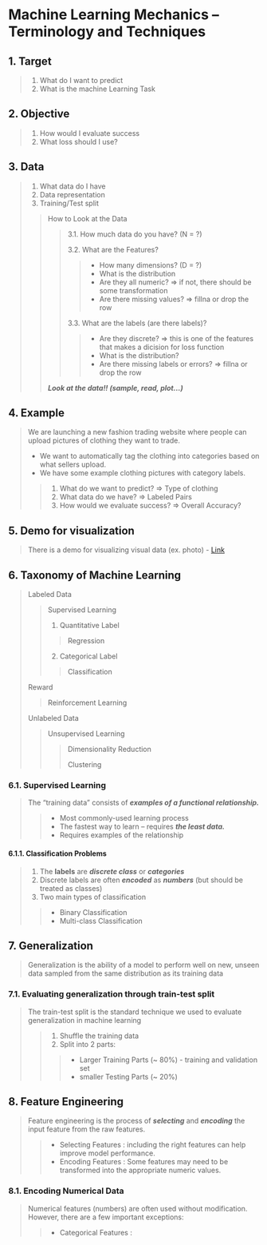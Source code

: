 # Machine Learning Mechanics – Terminology and Techniques

## 1. Target
> 1. What do I want to predict
> 2. What is the machine Learning Task

## 2. Objective
> 1. How would I evaluate success
> 2. What loss should I use?

## 3. Data
> 1. What data do I have
> 2. Data representation
> 3. Training/Test split
>> How to Look at the Data
>>> 3.1. How much data do you have? (N = ?)
>>> 
>>> 3.2. What are the Features?
>>>> - How many dimensions? (D = ?)
>>>> - What is the distribution
>>>> - Are they all numeric? => if not, there should be some transformation
>>>> - Are there missing values? => fillna or drop the row
>>>> 
>>> 3.3. What are the labels (are there labels)?
>>>> - Are they discrete? => this is one of the features that makes a dicision for loss function
>>>> - What is the distribution?
>>>> - Are there missing labels or errors? => fillna or drop the row
>>
>> ***Look at the data!! (sample, read, plot...)***

## 4. Example
> We are launching a new fashion trading website where people
can upload pictures of clothing they want to trade.
> - We want to automatically tag the clothing into categories based
on what sellers upload.
> - We have some example clothing pictures with category labels.
>> 1. What do we want to predict? => Type of clothing
>> 2. What data do we have? => Labeled Pairs
>> 3. How would we evaluate success? => Overall Accuracy?

## 5. Demo for visualization
> There is a demo for visualizing visual data (ex. photo) - [Link](https://colab.research.google.com/github/BerkeleyML/fa25-student/blob/main/lec/lec03/lec03.ipynb?authuser=1#scrollTo=Mtq3dxa3nMRq)

## 6. Taxonomy of Machine Learning
> Labeled Data
>> Supervised Learning
>> 1. Quantitative Label
>>>
>>> Regression
>> 2. Categorical Label
>>>
>>> Classification
>>>
> Reward
>>
>> Reinforcement Learning
>>
> Unlabeled Data
>> Unsupervised Learning
>>> Dimensionality Reduction
>>> 
>>> Clustering

### 6.1. Supervised Learning
> The “training data” consists of ***examples of a functional relationship.***
>> - Most commonly-used learning process
>> - The fastest way to learn – requires ***the least data.***
>> - Requires examples of the relationship

#### 6.1.1. Classification Problems
> 1. The **labels** are ***discrete class*** or ***categories***
> 2. Discrete labels are often ***encoded*** as ***numbers*** (but should be treated as classes)
> 3. Two main types of classification
>> - Binary Classification
>> - Multi-class Classification

## 7. Generalization

> Generalization is the ability of a model to perform well on new, unseen data sampled from the same distribution as its training data

### 7.1. Evaluating generalization through train-test split

> The train-test split is the standard technique we used to evaluate generalization in machine learning
>> 1. Shuffle the training data
>> 2. Split into 2 parts:
>>> - Larger Training Parts (~ 80%) - training and validation set
>>> - smaller Testing Parts (~ 20%)

## 8. Feature Engineering
> Feature engineering is the process of ***selecting*** and ***encoding*** the input feature from the raw features.
>> - Selecting Features : including the right features can help improve model performance.
>> - Encoding Features : Some features may need to be transformed into the appropriate numeric values.

### 8.1. Encoding Numerical Data
> Numerical features (numbers) are often used without modification. However, there are a few important exceptions:
>> - Categorical Features : 






 
